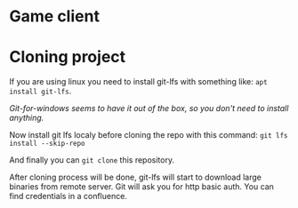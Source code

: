 # Game client

# Cloning project
If you are using linux you need to install git-lfs with something like: `apt install git-lfs`.

*Git-for-windows seems to have it out of the box, so you don't need to install anything.*

Now install git lfs localy before cloning the repo with this command: `git lfs install --skip-repo`

And finally you can `git clone` this repository.

After cloning process will be done, git-lfs will start to download large binaries from remote server. Git will ask you for http basic auth. You can find credentials in a confluence.
